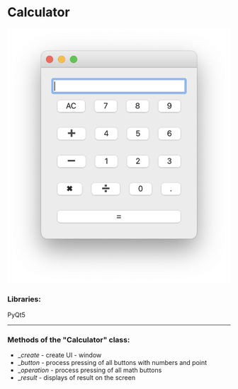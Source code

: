 # Calculator

![alt text](https://github.com/nikifolesya/Nikiforova_BVT2107/blob/master/images/calculator.png)

### Libraries:

PyQt5

---

### Methods of the "Calculator" class:

* __create_ - create UI - window
* __button_ - process pressing of all buttons with numbers and point
* __operation_ - process pressing of all math buttons
* __result_ - displays of result on the screen